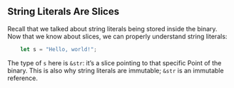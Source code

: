 ## String Literals Are Slices

Recall that we talked about string literals being stored inside the binary. Now that we know about slices, we can
properly understand string literals:

```rust
    let s = "Hello, world!";
```

The type of `s` here is `&str`: it’s a slice pointing to that specific Point of the binary. This is also why string
literals are immutable; `&str` is an immutable reference.

